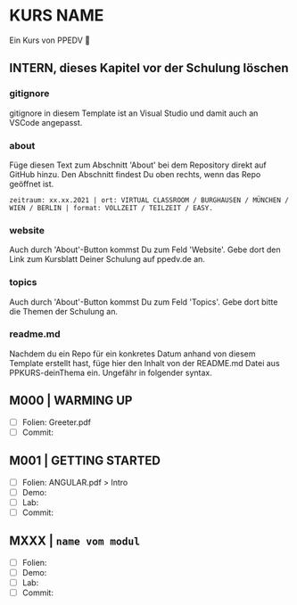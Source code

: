 # KURS NAME

Ein Kurs von PPEDV :rocket:

## INTERN, dieses Kapitel vor der Schulung löschen

### gitignore

gitignore in diesem Template ist an Visual Studio und damit auch an VSCode angepasst.

### about

Füge diesen Text zum Abschnitt 'About' bei dem Repository direkt auf GitHub hinzu. Den Abschnitt findest Du oben rechts, wenn das Repo geöffnet ist.

`zeitraum: xx.xx.2021 | ort: VIRTUAL CLASSROOM / BURGHAUSEN / MÜNCHEN / WIEN / BERLIN | format: VOLLZEIT / TEILZEIT / EASY.`

### website

Auch durch 'About'-Button kommst Du zum Feld 'Website'. Gebe dort den Link zum Kursblatt Deiner Schulung auf ppedv.de an.

### topics

Auch durch 'About'-Button kommst Du zum Feld 'Topics'. Gebe dort bitte die Themen der Schulung an.

### readme.md

Nachdem du ein Repo für ein konkretes Datum anhand von diesem Template erstellt hast, füge hier den Inhalt von der README.md Datei aus PPKURS-deinThema ein. Ungefähr in folgender syntax.

## M000 | WARMING UP

- [ ] Folien: Greeter.pdf
- [ ] Commit:
  
## M001 | GETTING STARTED

- [ ] Folien: ANGULAR.pdf > Intro
- [ ] Demo:
- [ ] Lab:
- [ ] Commit:

## MXXX | `name vom modul`

- [ ] Folien:
- [ ] Demo:
- [ ] Lab:
- [ ] Commit:
